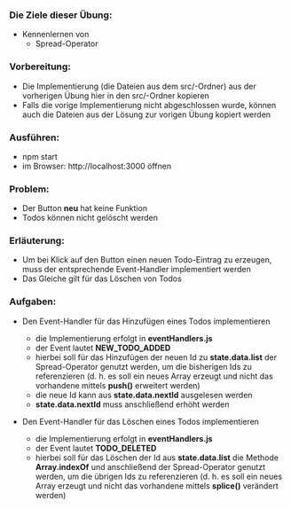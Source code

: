 ### Die Ziele dieser Übung:
* Kennenlernen von
  * Spread-Operator

### Vorbereitung:
* Die Implementierung (die Dateien aus dem src/-Ordner) aus der vorherigen Übung hier in den src/-Ordner kopieren
* Falls die vorige Implementierung nicht abgeschlossen wurde, können auch die Dateien aus der Lösung zur vorigen
  Übung kopiert werden

### Ausführen:
* npm start
* im Browser:
  http://localhost:3000
  öffnen

### Problem:
* Der Button __neu__ hat keine Funktion
* Todos können nicht gelöscht werden

### Erläuterung:
* Um bei Klick auf den Button einen neuen Todo-Eintrag zu erzeugen, muss der entsprechende Event-Handler implementiert
  werden
* Das Gleiche gilt für das Löschen von Todos

### Aufgaben:
* Den Event-Handler für das Hinzufügen eines Todos implementieren
  * die Implementierung erfolgt in __eventHandlers.js__
  * der Event lautet __NEW_TODO_ADDED__
  * hierbei soll für das Hinzufügen der neuen Id zu __state.data.list__ der Spread-Operator genutzt werden, um die
    bisherigen Ids zu referenzieren (d. h. es soll ein neues Array erzeugt und nicht das vorhandene mittels __push()__
    erweitert werden)
  * die neue Id kann aus __state.data.nextId__ ausgelesen werden
  * __state.data.nextId__ muss anschließend erhöht werden

* Den Event-Handler für das Löschen eines Todos implementieren
  * die Implementierung erfolgt in __eventHandlers.js__
  * der Event lautet __TODO_DELETED__
  * hierbei soll für das Löschen der Id aus __state.data.list__ die Methode __Array.indexOf__ und anschließend der
    Spread-Operator genutzt werden, um die übrigen Ids zu referenzieren (d. h. es soll ein neues Array erzeugt und nicht
    das vorhandene mittels __splice()__ verändert werden)

